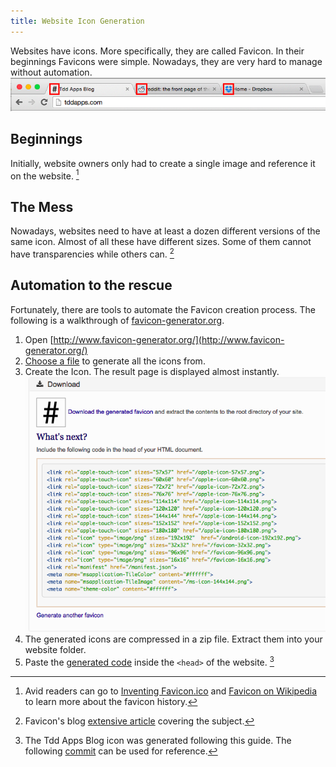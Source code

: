 ```yaml
---
title: Website Icon Generation
---
```



Websites have icons. More specifically, they are called Favicon. In their beginnings Favicons were simple. Nowadays, they are very hard to manage without automation.  
![Favicons](/images/fav-icon/address-bar.png)

## Beginnings
Initially, website owners only had to create a single image and reference it on the website. [^favicon_history]

## The Mess
Nowadays, websites need to have at least a dozen different versions of the same icon. Almost of all these have different sizes. Some of them cannot have transparencies while others can. [^the_icon_mess]

## Automation to the rescue
Fortunately, there are tools to automate the Favicon creation process. The following is a walkthrough of [favicon-generator.org](http://www.favicon-generator.org/).

1. Open [http://www.favicon-generator.org/](http://www.favicon-generator.org/)
2. [Choose a file](/images/fav-icon/choose-file.png) to generate all the icons from.
3. Create the Icon. The result page is displayed almost instantly.  
![Generation Result](/images/fav-icon/report-result.png)
4. The generated icons are compressed in a zip file. Extract them into your website folder.
5. Paste the [generated code](/images/fav-icon/generated-code.png) inside the `<head>` of the website. [^sample_commit]


[^favicon_history]: Avid readers can go to [Inventing Favicon.ico](https://ruthlessray.wordpress.com/2013/09/02/inventing-favicon-ico/) and [Favicon on Wikipedia](https://en.m.wikipedia.org/wiki/Favicon) to learn more about the favicon history.
[^the_icon_mess]: Favicon's blog [extensive article](https://realfavicongenerator.net/blog/favicon-why-youre-doing-it-wrong/) covering the subject.
[^sample_commit]: The Tdd Apps Blog icon was generated following this guide. The following [commit](https://github.com/tddapps/blog/commit/ccf60cbe40ec3188f918577b5691ac6f90bba911) can be used for reference.
